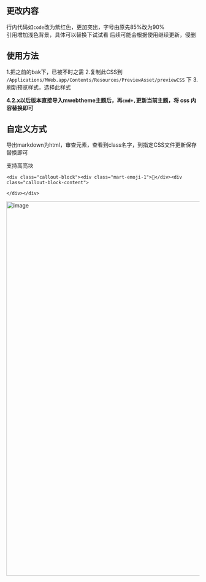 
## 更改内容
行内代码如`code`改为紫红色，更加突出，字号由原先85%改为90%<BR/>
引用增加浅色背景，具体可以替换下试试看
后续可能会根据使用继续更新，侵删

## 使用方法
1.把之前的bak下，已被不时之需
2.复制此CSS到 `/Applications/MWeb.app/Contents/Resources/PreviewAsset/previewCSS` 下
3.刷新预览样式，选择此样式

**4.2.x以后版本直接导入mwebtheme主题后，再`cmd+,`更新当前主题，将 css 内容替换即可**

## 自定义方式
导出markdown为html，审查元素，查看到class名字，到指定CSS文件更新保存替换即可

支持高亮块
```
<div class="callout-block"><div class="mart-emoji-1">📌</div><div class="callout-block-content">

</div></div>
```

 <img width="976" alt="image" src="https://user-images.githubusercontent.com/23031435/180123823-d1f5fa97-29dc-4bd0-ac66-c3604a5a899a.png">

